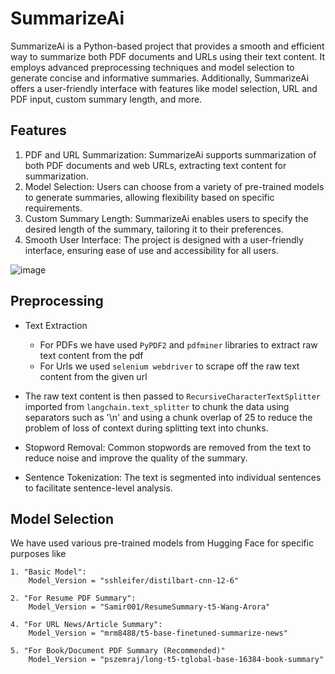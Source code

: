 # SummarizeAi
SummarizeAi is a Python-based project that provides a smooth and efficient way to summarize both PDF documents and URLs using their text content. It employs advanced preprocessing techniques and model selection to generate concise and informative summaries. Additionally, SummarizeAi offers a user-friendly interface with features like model selection, URL and PDF input, custom summary length, and more.

## Features
1. PDF and URL Summarization: SummarizeAi supports summarization of both PDF documents and web URLs, extracting text content for summarization.
2. Model Selection: Users can choose from a variety of pre-trained models to generate summaries, allowing flexibility based on specific requirements.
3. Custom Summary Length: SummarizeAi enables users to specify the desired length of the summary, tailoring it to their preferences.
4. Smooth User Interface: The project is designed with a user-friendly interface, ensuring ease of use and accessibility for all users.

![image](https://github.com/skillingshark/SummarizeAI/assets/117962699/55311c75-8268-4069-b886-a2b4a47eb814)

## Preprocessing
- Text Extraction
   - For PDFs we have used ```PyPDF2``` and ```pdfminer``` libraries to extract raw text content from the pdf
   - For Urls we used ```selenium webdriver``` to scrape off the raw text content from the given url

- The raw text content is then passed to ```RecursiveCharacterTextSplitter``` imported from ```langchain.text_splitter``` to chunk the data using separators such as '\n' and using a chunk overlap of 25 to reduce the problem of loss of context during splitting text into chunks.
- Stopword Removal: Common stopwords are removed from the text to reduce noise and improve the quality of the summary.
- Sentence Tokenization: The text is segmented into individual sentences to facilitate sentence-level analysis.

## Model Selection
We have used various pre-trained models from Hugging Face for specific purposes like
```
1. "Basic Model":
    Model_Version = "sshleifer/distilbart-cnn-12-6"
```
```
2. "For Resume PDF Summary":
    Model_Version = "Samir001/ResumeSummary-t5-Wang-Arora"
```
```
4. "For URL News/Article Summary":
    Model_Version = "mrm8488/t5-base-finetuned-summarize-news"
```
```
5. "For Book/Document PDF Summary (Recommended)"
    Model_Version = "pszemraj/long-t5-tglobal-base-16384-book-summary"
```

